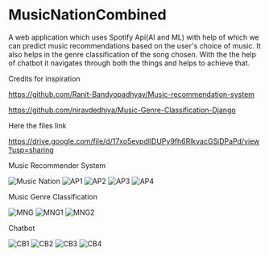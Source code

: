 # MusicNationCombined

A web application which uses Spotify Api(AI and ML) with help of which we can predict music recommendations based on the user's choice of music.
It also helps in the genre classification of the song chosen.
With the the help of chatbot it navigates through both the things and helps to achieve that.

Credits for inspiration

https://github.com/Ranit-Bandyopadhyay/Music-recommendation-system

https://github.com/niravdedhiya/Music-Genre-Classification-Django

Here the files link

https://drive.google.com/file/d/17xo5evpdllDUPy9fh6RlkvacGSjDPaPd/view?usp=sharing


Music Recommender System

![Music Nation](https://user-images.githubusercontent.com/37697073/166269578-6e4b719f-510b-41b9-b85e-5170ac8e9994.png)
![AP1](https://user-images.githubusercontent.com/37697073/166289471-1f6ecdf9-93ba-408f-9f5d-175697a51625.png)
![AP2](https://user-images.githubusercontent.com/37697073/166289430-ba311867-30d5-4e5c-b9bd-97615d998029.png)
![AP3](https://user-images.githubusercontent.com/37697073/166289681-c0946bf8-e042-4777-83da-a122ee165433.png)
![AP4](https://user-images.githubusercontent.com/37697073/166289857-a5a7034e-4a89-4485-802b-669c73996f8b.png)


Music Genre Classification

![MNG](https://user-images.githubusercontent.com/37697073/166294164-e2176037-8186-4f2a-9046-ee64cff210a4.png)
![MNG1](https://user-images.githubusercontent.com/37697073/166294181-a0c797cf-1727-48cf-a726-bb9aeffd1f2d.png)
![MNG2](https://user-images.githubusercontent.com/37697073/166294191-a426787d-1db7-4d31-8b17-5cdee7e2aee3.png)

Chatbot

![CB1](https://user-images.githubusercontent.com/37697073/166302635-95348cf5-d6ad-4932-a28c-86f9bf14c779.png)
![CB2](https://user-images.githubusercontent.com/37697073/166302649-ab2f3ab2-07c0-482e-9920-504215779948.png)
![CB3](https://user-images.githubusercontent.com/37697073/166302662-dc3a7869-20fe-41d5-b0cb-4f54525461ec.png)
![CB4](https://user-images.githubusercontent.com/37697073/166302681-a278e052-041a-434b-a1ba-73f727fadac6.png)





